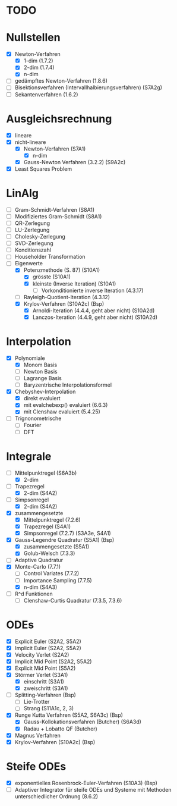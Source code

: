# TODO

# Nullstellen
- [x] Newton-Verfahren
  - [x] 1-dim (1.7.2)
  - [x] 2-dim (1.7.4)
  - [x] n-dim
- [ ] gedämpftes Newton-Verfahren (1.8.6)
- [ ] Bisektionsverfahren (Intervallhalbierungsverfahren) (S7A2g)
- [ ] Sekantenverfahren (1.6.2)

# Ausgleichsrechnung
- [x] lineare
- [x] nicht-lineare
  - [x] Newton-Verfahren (S7A1)
    - [x] n-dim
  - [x] Gauss-Newton Verfahren (3.2.2) (S9A2c)
- [x] Least Squares Problem  

# LinAlg

- [ ] Gram-Schmidt-Verfahren (S8A1)
- [ ] Modifiziertes Gram-Schmidt (S8A1)
- [ ] QR-Zerlegung
- [ ] LU-Zerlegung
- [ ] Cholesky-Zerlegung
- [ ] SVD-Zerlegung
- [ ] Konditionszahl
- [ ] Householder Transformation
- [ ] Eigenwerte
  - [x] Potenzmethode (S. 87) (S10A1)
    - [x] grösste (S10A1)
    - [x] kleinste (Inverse Iteration) (S10A1)
      - [ ] Vorkonditionierte inverse Iteration (4.3.17)
  - [ ] Rayleigh-Quotient-Iteration (4.3.12)
  - [x] Krylov-Verfahren (S10A2c) (Bsp)
    - [x] Arnoldi-Iteration (4.4.4, geht aber nicht) (S10A2d)
    - [x] Lanczos-Iteration (4.4.9, geht aber nicht) (S10A2d)

# Interpolation

- [x] Polynomiale
  - [x] Monom Basis
  - [ ] Newton Basis
  - [ ] Lagrange Basis
  - [ ] Baryzentrische Interpolationsformel
- [x] Chebyshev-Interpolation
  - [x] direkt evaluiert
  - [x] mit evalchebexp() evaluiert (6.6.3)
  - [x] mit Clenshaw evaluiert (5.4.25)
- [ ] Trignonometrische
  - [ ] Fourier
  - [ ] DFT

# Integrale

- [ ] Mittelpunktregel (S6A3b)
  - [x] 2-dim
- [ ] Trapezregel
  - [x] 2-dim (S4A2)
- [ ] Simpsonregel
  - [x] 2-dim (S4A2)
- [x] zusammengesetzte
  - [x] Mittelpunktregel (7.2.6)
  - [x] Trapezregel (S4A1)
  - [x] Simpsonregel (7.2.7) (S3A3e, S4A1) 
- [x] Gauss-Legendre Quadratur (S5A1) (Bsp)
  - [x] zusammengesetzte (S5A1)
  - [x] Golub-Welsch (7.3.3)
- [ ] Adaptive Quadratur
- [x] Monte-Carlo (7.7.1)
  - [ ] Control Variates (7.7.2)
  - [ ] Importance Sampling (7.7.5)
  - [x] n-dim (S4A3)
- [ ] R^d Funktionen
  - [ ] Clenshaw-Curtis Quadratur (7.3.5, 7.3.6)

# ODEs

- [x] Explicit Euler (S2A2, S5A2)
- [x] Implicit Euler (S2A2, S5A2)
- [x] Velocity Verlet (S2A2)
- [x] Implicit Mid Point (S2A2, S5A2)
- [x] Explicit Mid Point (S5A2)
- [x] Störmer Verlet (S3A1)
  - [x] einschritt (S3A1)
  - [x] zweischritt (S3A1)
- [ ] Splitting-Verfahren (Bsp)
  - [ ] Lie-Trotter
  - [ ] Strang (S11A1c, 2, 3)
- [x] Runge Kutta Verfahren (S5A2, S6A3c) (Bsp)
  - [x] Gauss-Kollokationsverfahren (Butcher) (S6A3d)
  - [x] Radau + Lobatto QF (Butcher)
- [x] Magnus Verfahren
- [x] Krylov-Verfahren (S10A2c) (Bsp)

# Steife ODEs

- [x] exponentielles Rosenbrock-Euler-Verfahren (S10A3) (Bsp)
- [ ] Adaptiver Integrator für steife ODEs und Systeme mit Methoden unterschiedlicher Ordnung (8.6.2)
